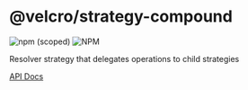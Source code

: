 # @velcro/strategy-compound

![npm (scoped)](https://img.shields.io/npm/v/@velcro/strategy-compound?style=flat-square)
![NPM](https://img.shields.io/npm/l/@velcro/strategy-compound?style=flat-square)

Resolver strategy that delegates operations to child strategies

[API Docs](https://github.com/ggoodman/velcro/tree/v0.44.0/docs/strategy-compound.md)
